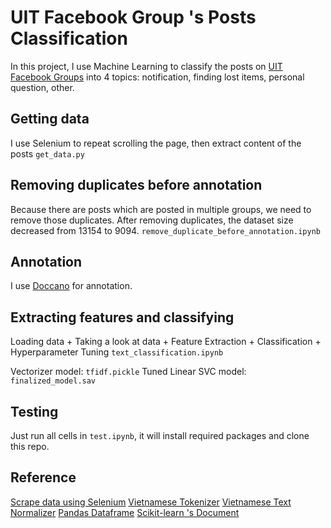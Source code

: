 # UIT Facebook Group 's Posts Classification

In this project, I use Machine Learning to classify the posts on [UIT Facebook Groups](https://www.facebook.com/groups/UIT.K2018/) into 4 topics: notification, finding lost items, personal question, other.

## Getting data

I use Selenium to repeat scrolling the page, then extract content of the posts
``` get_data.py ```

## Removing duplicates before annotation

Because there are posts which are posted in multiple groups, we need to remove those duplicates.
After removing duplicates, the dataset size decreased from 13154 to 9094.
``` remove_duplicate_before_annotation.ipynb ```

## Annotation

I use [Doccano](https://github.com/doccano/doccano) for annotation.

## Extracting features and classifying

Loading data + Taking a look at data + Feature Extraction + Classification + Hyperparameter Tuning
``` text_classification.ipynb ```

Vectorizer model: ``` tfidf.pickle ```
Tuned Linear SVC model: ``` finalized_model.sav ```

## Testing

Just run all cells in ``` test.ipynb ```, it will install required packages and clone this repo.

## Reference
[Scrape data using Selenium](https://www.youtube.com/watch?v=EawbYWaTP_k)
[Vietnamese Tokenizer](https://github.com/undertheseanlp/underthesea)
[Vietnamese Text Normalizer](https://github.com/langmaninternet/VietnameseTextNormalizer)
[Pandas Dataframe](https://pandas.pydata.org/pandas-docs/stable/user_guide/dsintro.html)
[Scikit-learn 's Document](https://scikit-learn.org/stable/)

